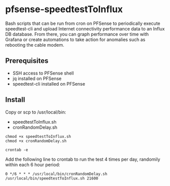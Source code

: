 # pfsense-speedtestToInflux
Bash scripts that can be run from cron on PFSense to periodically execute speedtest-cli and upload Internet connectivity performance data to an Influx DB database. From there, you can graph performance over time with Grafana or create automations to take action for anomalies such as rebooting the cable modem.

## Prerequisites 
- SSH access to PFSense shell
- jq installed on PFSense
- speedtest-cli installed on PFSense

## Install
Copy or scp to /usr/local/bin:
- speedtestToInflux.sh
- cronRandomDelay.sh

```
chmod +x speedtestToInflux.sh
chmod +x cronRandomDelay.sh

crontab -e
```

Add the following line to crontab to run the test 4 times per day, randomily within each 6 hour period:

```
0 */6 * * *	/usr/local/bin/cronRandomDelay.sh /usr/local/bin/speedtestToInflux.sh 21600
```

